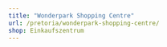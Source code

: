 ```yaml
---
title: "Wonderpark Shopping Centre"
url: /pretoria/wonderpark-shopping-centre/
shop: Einkaufszentrum
---
```

